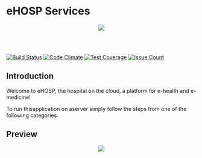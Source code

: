 eHOSP Services
==============


<p align="center"> 
  <a href="http://ehosp.azurewebsites.net" target="_blank">
    <img src="https://raw.githubusercontent.com/ehosp/eHOSP-Services-CE/master/src/public/img/256x256.png" align="center"/>
  </a> 
</p>
<br><br>

[![Build Status](https://travis-ci.org/ehosp/eHOSP-Services-CE.svg?branch=master)](https://travis-ci.org/ehosp/eHOSP-Services-CE)
[![Code Climate](https://codeclimate.com/github/ehosp/eHOSP-Services-CE/badges/gpa.svg)](https://codeclimate.com/github/ehosp/eHOSP-Services-CE)
[![Test Coverage](https://codeclimate.com/github/ehosp/eHOSP-Services-CE/badges/coverage.svg)](https://codeclimate.com/github/ehosp/eHOSP-Services-CE/coverage)
[![Issue Count](https://codeclimate.com/github/ehosp/eHOSP-Services-CE/badges/issue_count.svg)](https://codeclimate.com/github/ehosp/eHOSP-Services-CE)

## Introduction

Welcome to eHOSP, the hospital on the cloud, a platform for e-health and e-medicine!

To run thisapplication on aserver simply follow the steps from one of the following categories.

## Preview

<p align="center"> 
  <img src="https://raw.githubusercontent.com/ehosp/eHOSP-Services-CE/master/preview.png" align="center"/> 
</p>

